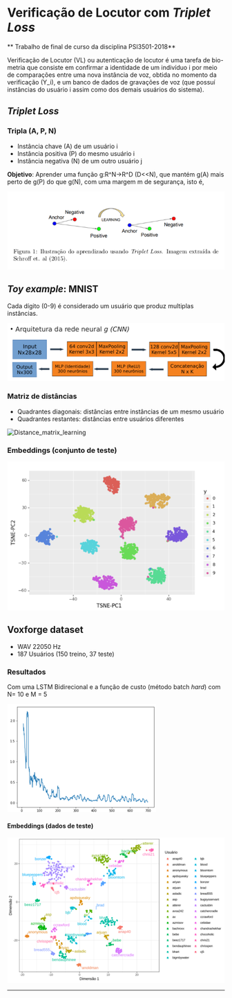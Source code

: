 # Verificação de Locutor com *Triplet Loss*

** Trabalho de final de curso da disciplina PSI3501-2018**

Verificação de Locutor (VL) ou autenticação de locutor é uma tarefa de bio-
metria que consiste em confirmar a identidade de um indivı́duo i por meio de
comparações entre uma nova instância de voz, obtida no momento da verificação
(Y_i), e um banco de dados de gravações de voz (que possuı́ instâncias do usuário
i assim como dos demais usuários do sistema).

## *Triplet Loss*

### Tripla (A, P, N)
* Instância chave (A) de um usuário i
* Instância positiva (P) do mesmo usuário i
* Instância negativa (N) de um outro usuário j

**Objetivo**: Aprender uma função g:R^N->R^D (D<<N), que mantém g(A) mais perto de g(P) do que g(N), com uma margem m de segurança, isto é,

![Triplet_learning](imgs/triplet_loss.png)

## *Toy example*: MNIST

Cada dígito (0-9) é considerado um usuário que produz multiplas instâncias.

![Triplet_learning](imgs/nn_mnist.png)

### Matriz de distâncias

* Quadrantes diagonais: distâncias entre instâncias de um mesmo usuário
* Quadrantes restantes: distâncias entre usuários diferentes

![Distance_matrix_learning](imgs/distance_matrix_mnist.gif)

### Embeddings (conjunto de teste)

![Embeddings](imgs/tsne_mnist.png)

## **Voxforge** dataset
 
* WAV 22050 Hz
* 187 Usuários (150 treino, 37 teste)

### Resultados

Com uma LSTM Bidirecional e a função de custo (método batch *hard*) com N= 10 e M = 5

![loss_lstm](imgs/loss_lstm.png)


#### Embeddings (dados de teste)

![loss_lstm](imgs/tsne_lstm.png)

-------------------
